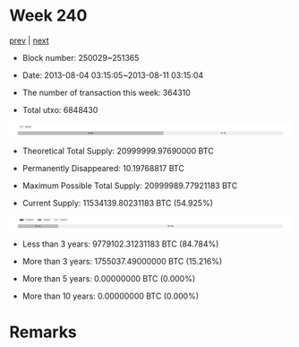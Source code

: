 # Week 240

[prev](week0239.md) | [next](week0241.md)

- Block number: 250029~251365

- Date: 2013-08-04 03:15:05~2013-08-11 03:15:04

- The number of transaction this week: 364310

- Total utxo: 6848430

![](../images/mined_week0240.png)

- Theoretical Total Supply: 20999999.97690000 BTC

- Permanently Disappeared: 10.19768817 BTC

- Maximum Possible Total Supply: 20999989.77921183 BTC

- Current Supply: 11534139.80231183 BTC (54.925%)

![](../images/year_week0240.png)


- Less than 3 years: 9779102.31231183 BTC (84.784%)

- More than 3 years: 1755037.49000000 BTC (15.216%)

- More than 5 years: 0.00000000 BTC (0.000%)

- More than 10 years: 0.00000000 BTC (0.000%)

# Remarks

